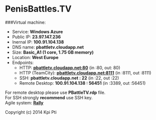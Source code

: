 PenisBattles.TV
===============

###Virtual machine:
* Service: **Windows Azure**
* Public IP: **23.97.147.236**
* Inernal IP: **100.91.104.138**
* DNS name: **pbattletv.cloudapp.net**
* Size: **Basic_A1 (1 core, 1.75 GB memory)**
* Location: **West Europe**
* Endpoints:
  * HTTP: **[pbattletv.cloudapp.net:80](http://pbattletv.cloudapp.net:80)** (in :80, out: 80)
  * HTTP (TeamCity): **[pbattletv.cloudapp.net:8111](http://pbattletv.cloudapp.net:8111)** (in :8111, out :8111)
  * SSH: **pbattletv.cloudapp.net : 22** (in :22, out :22)
  * Remote Desktop: **100.91.104.138 : 56451** (in :3389, out :56451)

For remote desktop please use **PBattleTV.rdp** file.<br />
For SSH strongly **recommend** use SSH key.<br />
Agile system: **[Rally](http://rally1.rallydev.com/)**

Copyright (c) 2014 Kpi Pti
